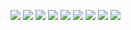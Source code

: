 ![](https://github.com/Alex-le-basque/Checkpoint/blob/main/Screenshots/Capture%20d'%C3%A9cran%202024-03-29%20121331.png?raw=true)
![](https://github.com/Alex-le-basque/Checkpoint/blob/main/Screenshots/Capture%20d'%C3%A9cran%202024-03-29%20121455.png?raw=true)
![](https://github.com/Alex-le-basque/Checkpoint/blob/main/Screenshots/Capture%20d'%C3%A9cran%202024-03-29%20121712.png?raw=true)
![](https://github.com/Alex-le-basque/Checkpoint/blob/main/Screenshots/Capture%20d'%C3%A9cran%202024-03-29%20121742.png?raw=true)
![](https://github.com/Alex-le-basque/Checkpoint/blob/main/Screenshots/Capture%20d'%C3%A9cran%202024-03-29%20122009.png?raw=true)
![](https://github.com/Alex-le-basque/Checkpoint/blob/main/Screenshots/Capture%20d'%C3%A9cran%202024-03-29%20122501.png?raw=true)
![](https://github.com/Alex-le-basque/Checkpoint/blob/main/Screenshots/Capture%20d'%C3%A9cran%202024-03-29%20122659.png?raw=true)
![](https://github.com/Alex-le-basque/Checkpoint/blob/main/Screenshots/Capture%20d'%C3%A9cran%202024-03-29%20123006.png?raw=true)
![](https://github.com/Alex-le-basque/Checkpoint/blob/main/Screenshots/Capture%20d'%C3%A9cran%202024-03-29%20123617.png?raw=true)
